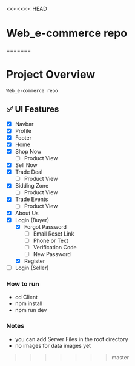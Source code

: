 <<<<<<< HEAD
# Web_e-commerce repo
=======

# Project Overview

    Web_e-commerce repo

## ✅ UI Features

- [x] Navbar
- [x] Profile
- [x] Footer
- [x] Home
- [x] Shop Now
  - [ ] Product View
- [x] Sell Now
- [x] Trade Deal
  - [ ] Product View
- [x] Bidding Zone
  - [ ] Product View
- [x] Trade Events
  - [ ] Product View
- [x] About Us
- [x] Login (Buyer)
  - [x] Forgot Password
    - [ ] Email Reset Link
    - [ ] Phone or Text
    - [ ] Verification Code
    - [ ] New Password
  - [x] Register
- [ ] Login (Seller)

### How to run

- cd Client
- npm install
- npm run dev

### Notes

- you can add Server Files in the root directory
- no images for data images yet
>>>>>>> master
